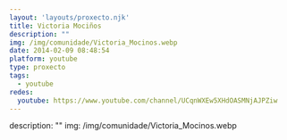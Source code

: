 ```yaml
---
layout: 'layouts/proxecto.njk'
title: Victoria Mociños
description: ""
img: /img/comunidade/Victoria_Mocinos.webp
date: 2014-02-09 08:48:54
platform: youtube
type: proxecto
tags:
  - youtube
redes:
  youtube: https://www.youtube.com/channel/UCqnWXEw5XHdOASMNjAJPZiw
---
```

description: ""
img: /img/comunidade/Victoria_Mocinos.webp
